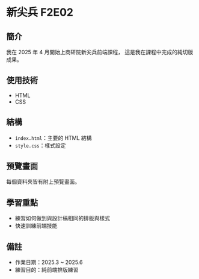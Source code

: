 # 新尖兵 F2E02

## 簡介

我在 2025 年 4 月開始上商研院新尖兵前端課程，
這是我在課程中完成的純切版成果。

## 使用技術

- HTML
- CSS

## 結構

- `index.html`：主要的 HTML 結構
- `style.css`：樣式設定

## 預覽畫面

每個資料夾皆有附上預覽畫面。

## 學習重點

- 練習如何做到與設計稿相同的排版與樣式
- 快速訓練前端技能

## 備註

- 作業日期：2025.3 ~ 2025.6
- 練習目的：純前端排版練習
